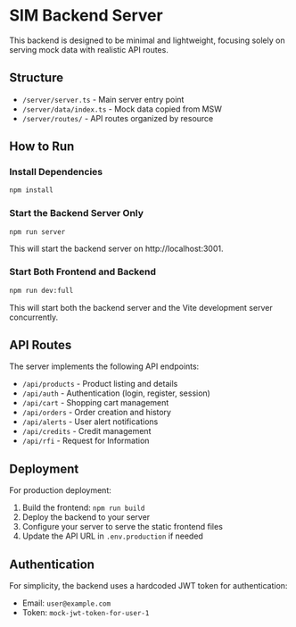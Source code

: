 # SIM Backend Server

This backend is designed to be minimal and lightweight, focusing solely on serving mock data with realistic API routes.

## Structure

- `/server/server.ts` - Main server entry point
- `/server/data/index.ts` - Mock data copied from MSW
- `/server/routes/` - API routes organized by resource

## How to Run

### Install Dependencies

```bash
npm install
```

### Start the Backend Server Only

```bash
npm run server
```

This will start the backend server on http://localhost:3001.

### Start Both Frontend and Backend

```bash
npm run dev:full
```

This will start both the backend server and the Vite development server concurrently.

## API Routes

The server implements the following API endpoints:

- `/api/products` - Product listing and details
- `/api/auth` - Authentication (login, register, session)
- `/api/cart` - Shopping cart management
- `/api/orders` - Order creation and history
- `/api/alerts` - User alert notifications
- `/api/credits` - Credit management
- `/api/rfi` - Request for Information

## Deployment

For production deployment:

1. Build the frontend: `npm run build`
2. Deploy the backend to your server
3. Configure your server to serve the static frontend files
4. Update the API URL in `.env.production` if needed

## Authentication

For simplicity, the backend uses a hardcoded JWT token for authentication:

- Email: `user@example.com`
- Token: `mock-jwt-token-for-user-1`
